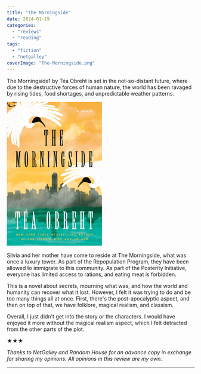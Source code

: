 ```yaml
---
title: "The Morningside"
date: 2024-01-19
categories: 
  - "reviews"
  - "reading"
tags: 
  - "fiction"
  - "netgalley"
coverImage: "The-Morningside.png"
---
```


The Morningside1 by Téa Obreht is set in the not-so-distant future, where due to the destructive forces of human nature, the world has been ravaged by rising tides, food shortages, and unpredictable weather patterns.

![Book cover image featuring a city skyline.](images/The-Morningside.png)

Silvia and her mother have come to reside at The Morningside, what was once a luxury tower. As part of the Repopulation Program, they have been allowed to immigrate to this community. As part of the Posterity Initiative, everyone has limited access to rations, and eating meat is forbidden.

This is a novel about secrets, mourning what was, and how the world and humanity can recover what it lost. However, I felt it was trying to do and be too many things all at once. First, there's the post-apocalyptic aspect, and then on top of that, we have folklore, magical realism, and classism.

Overall, I just didn't get into the story or the characters. I would have enjoyed it more without the magical realism aspect, which I felt detracted from the other parts of the plot.

★★★

_Thanks to NetGalley and Random House for an advance copy in exchange for sharing my opinions. All opinions in this review are my own._

* * *
